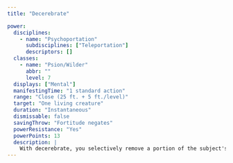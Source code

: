 ```yaml
---
title: "Decerebrate"

power:
  disciplines:
    - name: "Psychoportation"
      subdisciplines: ["Teleportation"]
      descriptors: []
  classes:
    - name: "Psion/Wilder"
      abbr: ""
      level: 7
  displays: ["Mental"]
  manifestingTime: "1 standard action"
  range: "Close (25 ft. + 5 ft./level)"
  target: "One living creature"
  duration: "Instantaneous"
  dismissable: false
  savingThrow: "Fortitude negates"
  powerResistance: "Yes"
  powerPoints: 13
  description: |
    With decerebrate, you selectively remove a portion of the subject's brain stem. The creature loses all cerebral function, vision, hearing, and other sensory abilities, and all voluntary motor activity. The subject becomes limp and unresponsive. Without extreme measures, such as greater restoration or some other suitable effect of 7th level or higher, the creature perishes in 1d4 days.
---
```

